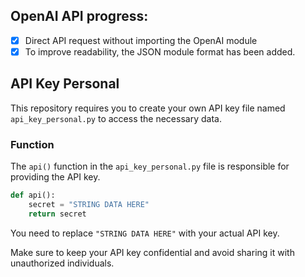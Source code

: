 ## OpenAI API progress:

- [x] Direct API request without importing the OpenAI module
- [x] To improve readability, the JSON module format has been added.

## API Key Personal

This repository requires you to create your own API key file named `api_key_personal.py` to access the necessary data.

### Function

The `api()` function in the `api_key_personal.py` file is responsible for providing the API key.

```python
def api():
    secret = "STRING DATA HERE"
    return secret
```

You need to replace `"STRING DATA HERE"` with your actual API key.

Make sure to keep your API key confidential and avoid sharing it with unauthorized individuals.